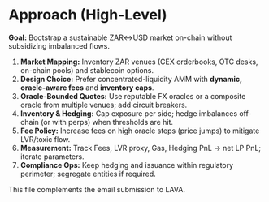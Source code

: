 # Approach (High-Level)

**Goal:** Bootstrap a sustainable ZAR↔USD market on-chain without subsidizing imbalanced flows.

1. **Market Mapping:** Inventory ZAR venues (CEX orderbooks, OTC desks, on-chain pools) and stablecoin options.
2. **Design Choice:** Prefer concentrated-liquidity AMM with **dynamic, oracle-aware fees** and **inventory caps**.
3. **Oracle-Bounded Quotes:** Use reputable FX oracles or a composite oracle from multiple venues; add circuit breakers.
4. **Inventory & Hedging:** Cap exposure per side; hedge imbalances off-chain (or with perps) when thresholds are hit.
5. **Fee Policy:** Increase fees on high oracle steps (price jumps) to mitigate LVR/toxic flow.
6. **Measurement:** Track Fees, LVR proxy, Gas, Hedging PnL → net LP PnL; iterate parameters.
7. **Compliance Ops:** Keep hedging and issuance within regulatory perimeter; segregate entities if required.

This file complements the email submission to LAVA.

